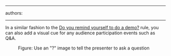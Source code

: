 

---
authors:

---




<span class='intro'> 
  <p>In a similar fashion to the <a shape="rect" href="/Communication/RulesToBetterPowerpointPresentations/Pages/Doyouremindyourselftodoademo.aspx">Do you remind yourself to do a demo?</a> rule, you can also add a visual cue for any audience participation events such as Q&amp;A. 
</p>
 </span>


  <dl>
    <dt><img alt="" class="ms-rteCustom-ImageArea" src="/Communication/RulesToBetterPowerpointPresentations/PublishingImages/SSWQuestionMark.gif" /> </dt>
    <dd class="ms-rteCustom-FigureNormal">Figure&#58; Use an &quot;?&quot; image to tell the presenter to ask a question </dd>
</dl>



